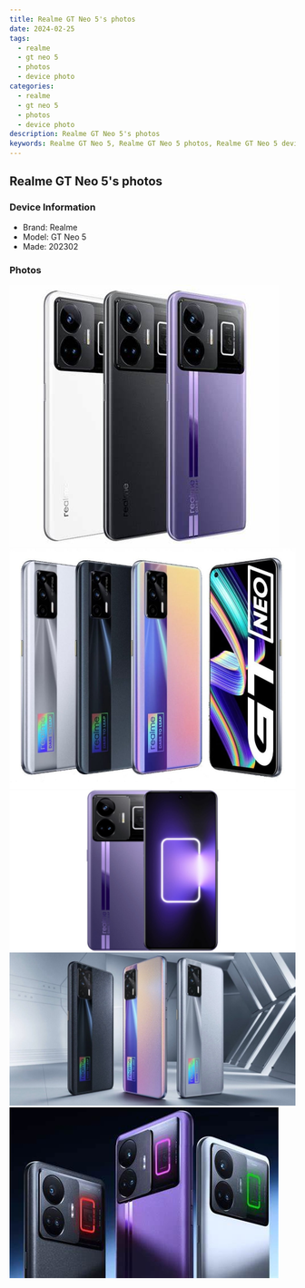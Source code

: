 ```yaml
---
title: Realme GT Neo 5's photos
date: 2024-02-25
tags: 
  - realme
  - gt neo 5
  - photos
  - device photo
categories: 
  - realme
  - gt neo 5
  - photos
  - device photo
description: Realme GT Neo 5's photos
keywords: Realme GT Neo 5, Realme GT Neo 5 photos, Realme GT Neo 5 device photo
---
```


## Realme GT Neo 5's photos

### Device Information

- Brand: Realme
- Model: GT Neo 5
- Made: 202302

### Photos

![/images/best-assets/devices/realme/realme-gt-neo-5/1.jpg](/images/best-assets/devices/realme/realme-gt-neo-5/1.jpg)
![/images/best-assets/devices/realme/realme-gt-neo-5/2.jpg](/images/best-assets/devices/realme/realme-gt-neo-5/2.jpg)
![/images/best-assets/devices/realme/realme-gt-neo-5/3.jpg](/images/best-assets/devices/realme/realme-gt-neo-5/3.jpg)
![/images/best-assets/devices/realme/realme-gt-neo-5/4.jpg](/images/best-assets/devices/realme/realme-gt-neo-5/4.jpg)
![/images/best-assets/devices/realme/realme-gt-neo-5/5.jpg](/images/best-assets/devices/realme/realme-gt-neo-5/5.jpg)
